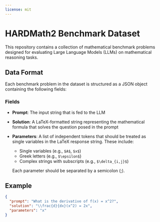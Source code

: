 ```yaml
---
license: mit
---
```


# HARDMath2 Benchmark Dataset

This repository contains a collection of mathematical benchmark problems designed for evaluating Large Language Models (LLMs) on mathematical reasoning tasks.

## Data Format

Each benchmark problem in the dataset is structured as a JSON object containing the following fields:

### Fields

- **Prompt**: The input string that is fed to the LLM
- **Solution**: A LaTeX-formatted string representing the mathematical formula that solves the question posed in the prompt
- **Parameters**: A list of independent tokens that should be treated as single variables in the LaTeX response string. These include:
  - Single variables (e.g., `$A$`, `$x$`)
  - Greek letters (e.g., `$\epsilon$`)
  - Complex strings with subscripts (e.g., `$\delta_{i,j}$`)
  
  Each parameter should be separated by a semicolon (;).

## Example

```json
{
  "prompt": "What is the derivative of f(x) = x^2?",
  "solution": "\\frac{d}{dx}(x^2) = 2x",
  "parameters": "x"
}
```